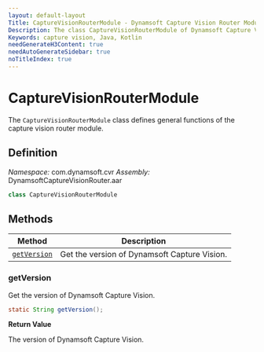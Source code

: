 ```yaml
---
layout: default-layout
Title: CaptureVisionRouterModule - Dynamsoft Capture Vision Router Module Android Edition API Reference
Description: The class CaptureVisionRouterModule of Dynamsoft Capture Vision Router Module represents the capture vision router module, which provides general functions for the capture vision module.
Keywords: capture vision, Java, Kotlin
needGenerateH3Content: true
needAutoGenerateSidebar: true
noTitleIndex: true
---
```


# CaptureVisionRouterModule

The `CaptureVisionRouterModule` class defines general functions of the capture vision router module.

## Definition

*Namespace:* com.dynamsoft.cvr
*Assembly:* DynamsoftCaptureVisionRouter.aar

```java
class CaptureVisionRouterModule
```

## Methods

| Method | Description |
|------- |-------------|
| [`getVersion`](#getversion) | Get the version of Dynamsoft Capture Vision. |

### getVersion

Get the version of Dynamsoft Capture Vision.

```java
static String getVersion();
```

**Return Value**

The version of Dynamsoft Capture Vision.
